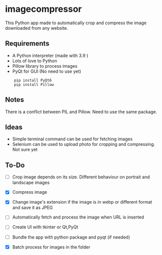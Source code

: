 # imagecompressor
 
This Python app made to automatically crop and compress the image downloaded from any website.

## Requirements
- A Python interpreter (made with 3.9 )
- Lots of love to Python
- Pillow library to process images
- PyQt for GUI (No need to use yet)

```shell
    pip install PyQt6
    pip install Pillow
```

## Notes
There is a conflict between PIL and Pillow. Need to use the same package.

## Ideas

- Simple terminal command can be used for fetching images
- Selenium can be used to upload photo for cropping and compressing. Not sure yet


## To-Do
- [ ] Crop image depends on its size. Different behaviour on portrait and landscape images
- [x] Compress image
- [x] Change image's extension if the image is in webp or different format and save it as JPEG
- [ ] Automatically fetch and process the image when URL is inserted
- [ ] Create UI with tkinter or Qt,PyQt
- [ ] Bundle the app with python package and pyqt (if needed) 
- [x] Batch process for images in the folder



